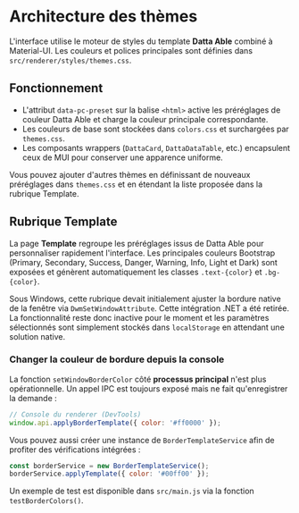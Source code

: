 # Architecture des thèmes

L'interface utilise le moteur de styles du template **Datta Able** combiné à Material-UI. Les couleurs et polices principales sont définies dans `src/renderer/styles/themes.css`.

## Fonctionnement

- L'attribut `data-pc-preset` sur la balise `<html>` active les préréglages de couleur Datta Able et charge la couleur principale correspondante.
- Les couleurs de base sont stockées dans `colors.css` et surchargées par `themes.css`.
- Les composants wrappers (`DattaCard`, `DattaDataTable`, etc.) encapsulent ceux de MUI pour conserver une apparence uniforme.

Vous pouvez ajouter d'autres thèmes en définissant de nouveaux préréglages dans `themes.css` et en étendant la liste proposée dans la rubrique Template.

## Rubrique Template

La page **Template** regroupe les préréglages issus de Datta Able pour personnaliser rapidement l'interface. Les principales couleurs Bootstrap (Primary, Secondary, Success, Danger, Warning, Info, Light et Dark) sont exposées et génèrent automatiquement les classes `.text-{color}` et `.bg-{color}`.

Sous Windows, cette rubrique devait initialement ajuster la bordure native de la fenêtre via `DwmSetWindowAttribute`. Cette intégration .NET a été retirée. La fonctionnalité reste donc inactive pour le moment et les paramètres sélectionnés sont simplement stockés dans `localStorage` en attendant une solution native.

### Changer la couleur de bordure depuis la console

La fonction `setWindowBorderColor` côté **processus principal** n'est plus opérationnelle. Un appel IPC est toujours exposé mais ne fait qu'enregistrer la demande :

```javascript
// Console du renderer (DevTools)
window.api.applyBorderTemplate({ color: '#ff0000' });
```

Vous pouvez aussi créer une instance de `BorderTemplateService` afin de profiter des vérifications intégrées :

```javascript
const borderService = new BorderTemplateService();
borderService.applyTemplate({ color: '#00ff00' });
```

Un exemple de test est disponible dans `src/main.js` via la fonction `testBorderColors()`.
